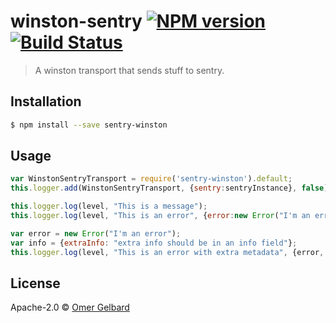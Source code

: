 # winston-sentry [![NPM version](https://badge.fury.io/js/sentry-winston.svg)](https://npmjs.org/package/opbeat-winston) [![Build Status](https://travis-ci.org/pramp/opbeat-winston.svg?branch=master)](https://travis-ci.org/pramp/opbeat-winston)

> A winston transport that sends stuff to sentry.

## Installation

```sh
$ npm install --save sentry-winston
```

## Usage

```js
var WinstonSentryTransport = require('sentry-winston').default;
this.logger.add(WinstonSentryTransport, {sentry:sentryInstance}, false);
```
```js
this.logger.log(level, "This is a message");
this.logger.log(level, "This is an error", {error:new Error("I'm an error")});
```
```js
var error = new Error("I'm an error");
var info = {extraInfo: "extra info should be in an info field"};
this.logger.log(level, "This is an error with extra metadata", {error, info});
```

## License

Apache-2.0 © [Omer Gelbard](pramp.com)

